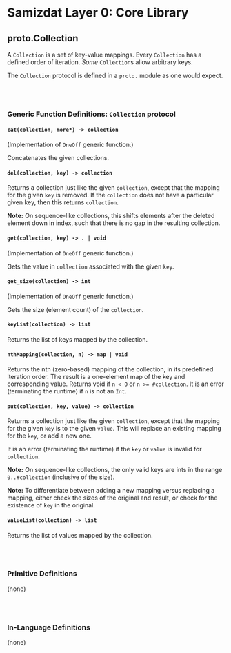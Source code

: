 Samizdat Layer 0: Core Library
==============================

proto.Collection
----------------

A `Collection` is a set of key-value mappings. Every `Collection` has
a defined order of iteration. *Some* `Collection`s allow arbitrary
keys.

The `Collection` protocol is defined in a `proto.` module as one
would expect.

<br><br>
### Generic Function Definitions: `Collection` protocol

#### `cat(collection, more*) -> collection`

(Implementation of `OneOff` generic function.)

Concatenates the given collections.

#### `del(collection, key) -> collection`

Returns a collection just like the given `collection`, except that
the mapping for the given `key` is removed. If the `collection`
does not have a particular given key, then this returns `collection`.

**Note:** On sequence-like collections, this shifts elements after the
deleted element down in index, such that there is no gap in the resulting
collection.

#### `get(collection, key) -> . | void`

(Implementation of `OneOff` generic function.)

Gets the value in `collection` associated with the given `key`.

#### `get_size(collection) -> int`

(Implementation of `OneOff` generic function.)

Gets the size (element count) of the `collection`.

#### `keyList(collection) -> list`

Returns the list of keys mapped by the collection.

#### `nthMapping(collection, n) -> map | void`

Returns the nth (zero-based) mapping of the collection, in its predefined
iteration order. The result is a one-element map of the key and corresponding
value. Returns void if `n < 0` or `n >= #collection`. It is an error
(terminating the runtime) if `n` is not an `Int`.

#### `put(collection, key, value) -> collection`

Returns a collection just like the given `collection`, except that
the mapping for the given `key` is to the given `value`. This will
replace an existing mapping for the `key`, or add a new one.

It is an error (terminating the runtime) if the `key` or `value` is
invalid for `collection`.

**Note:** On sequence-like collections, the only valid keys are ints
in the range `0..#collection` (inclusive of the size).

**Note:** To differentiate between adding a new mapping versus replacing
a mapping, either check the sizes of the original and result, or
check for the existence of `key` in the original.

#### `valueList(collection) -> list`

Returns the list of values mapped by the collection.


<br><br>
### Primitive Definitions

(none)


<br><br>
### In-Language Definitions

(none)
